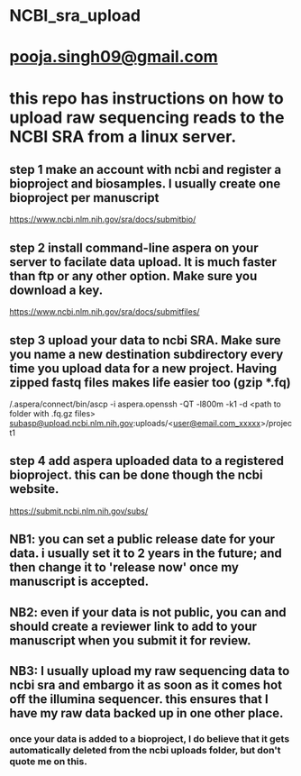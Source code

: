 # NCBI_sra_upload
# pooja.singh09@gmail.com
# this repo has instructions on how to upload raw sequencing reads to the NCBI SRA from a linux server.

## step 1 make an account with ncbi and register a bioproject and biosamples. I usually create one bioproject per manuscript
https://www.ncbi.nlm.nih.gov/sra/docs/submitbio/

## step 2 install command-line aspera on your server to facilate data upload. It is much faster than ftp or any other option. Make sure you download a key.
https://www.ncbi.nlm.nih.gov/sra/docs/submitfiles/

## step 3 upload your data to ncbi SRA. Make sure you name a new destination subdirectory every time you upload data for a new project. Having zipped fastq files makes life easier too (gzip *.fq)

/.aspera/connect/bin/ascp -i aspera.openssh -QT -l800m -k1 -d <path to folder with .fq.gz files> subasp@upload.ncbi.nlm.nih.gov:uploads/<user@email.com_xxxxx>/project1
  
## step 4 add aspera uploaded data to a registered bioproject. this can be done though the ncbi website. 
https://submit.ncbi.nlm.nih.gov/subs/
  
## NB1: you can set a public release date for your data. i usually set it to 2 years in the future; and then change it to 'release now' once my manuscript is accepted.
  
## NB2: even if your data is not public, you can and should create a reviewer link to add to your manuscript when you submit it for review.
  
## NB3: I usually upload my raw sequencing data to ncbi sra and embargo it as soon as it comes hot off the illumina sequencer. this ensures that I have my raw data backed up in one other place.

### once your data is added to a bioproject, I do believe that it gets automatically deleted from the ncbi uploads folder, but don't quote me on this.

